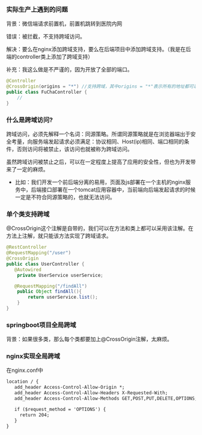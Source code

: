 

### 实际生产上遇到的问题

背景：微信端请求前置机，前置机跳转到医院内网

错误：被拦截，不支持跨域访问。

解决：要么在nginx添加跨域支持，要么在后端项目中添加跨域支持。（我是在后端的controller类上添加了跨域支持）

补充：我这么做是不严谨的，因为开放了全部的端口。

```java
@Controller
@CrossOrigin(origins = "*") //支持跨域，其中origins = "*"表示所有的地址都可以访问这个接口
public class FuChaController {
    //
}
```

### 什么是跨域访问?

跨域访问，必须先解释一个名词：同源策略。所谓同源策略就是在浏览器端出于安全考量，向服务端发起请求必须满足：协议相同、Host(ip)相同、端口相同的条件，否则访问将被禁止，该访问也就被称为跨域访问。

虽然跨域访问被禁止之后，可以在一定程度上提高了应用的安全性，但也为开发带来了一定的麻烦。
- 比如：我们开发一个前后端分离的易用，页面及js部署在一个主机的nginx服务中，后端接口部署在一个tomcat应用容器中，当前端向后端发起请求的时候一定是不符合同源策略的，也就无法访问。


### 单个类支持跨域

@CrossOrigin这个注解是自带的，我们可以在方法和类上都可以采用该注解。在方法上注解，就只能该方法实现了跨域请求。

```java
@RestController
@RequestMapping("/user")
@CrossOrigin
public class UserController {
   @Autowired
    private UserService userService;

   @RequestMapping("/findAll")
    public Object findAll(){
        return userService.list();
    }
}
```

### springboot项目全局跨域

背景：如果很多类，那么每个类都要加上@CrossOrigin注解，太麻烦。




### nginx实现全局跨域

在nginx.conf中

```txt
location / {
   add_header Access-Control-Allow-Origin *;
   add_header Access-Control-Allow-Headers X-Requested-With;
   add_header Access-Control-Allow-Methods GET,POST,PUT,DELETE,OPTIONS;

   if ($request_method = 'OPTIONS') {
     return 204;
   }
}
```

















